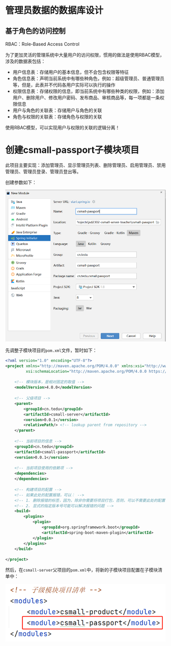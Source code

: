 # 管理员数据的数据库设计

## 基于角色的访问控制

RBAC：Role-Based Access Control

为了更加灵活的管理系统中大量用户的访问权限，惯用的做法是使用RBAC模型，涉及的数据表包括：

- 用户信息表：存储用户的基本信息，但不会包含权限等特征
- 角色信息表：声明当前系统中有哪些种角色，例如：超级管理员、普通管理员等，但是，此表并不代码各用户实际可以执行的操作
- 权限信息表：存储权限的信息，即当前系统中有哪些种类的权限，例如：添加用户、删除用户、修改用户密码、发布商品、审核商品等，每一项都是一条权限信息
- 用户与角色的关联表：存储用户与角色的关联
- 角色与权限的关联表：存储角色与权限的关联

使用RBAC模型，可以实现用户与权限的关联的逻辑分离！

# 创建csmall-passport子模块项目

此项目主要实现：添加管理员、显示管理员列表、删除管理员、启用管理员、禁用管理员、管理员登录、管理员登出等。

创建参数如下：

![image-20230518151947683](assets/image-20230518151947683.png)

先调整子模块项目的`pom.xml`文件，暂时如下：

```xml
<?xml version="1.0" encoding="UTF-8"?>
<project xmlns="http://maven.apache.org/POM/4.0.0" xmlns:xsi="http://www.w3.org/2001/XMLSchema-instance"
         xsi:schemaLocation="http://maven.apache.org/POM/4.0.0 https://maven.apache.org/xsd/maven-4.0.0.xsd">

    <!-- 模块版本，是相对固定的取值 -->
    <modelVersion>4.0.0</modelVersion>

    <!-- 父级项目 -->
    <parent>
        <groupId>cn.tedu</groupId>
        <artifactId>csmall-server</artifactId>
        <version>0.0.1</version>
        <relativePath/> <!-- lookup parent from repository -->
    </parent>

    <!-- 当前项目的信息 -->
    <groupId>cn.tedu</groupId>
    <artifactId>csmall-passport</artifactId>
    <version>0.0.1</version>

    <!-- 当前项目使用的依赖项 -->
    <dependencies>
    </dependencies>

    <!-- 构建项目的配置 -->
    <!-- 如果此处的配置报错，可以： -->
    <!-- 1. 删除报错的标签，因为，除非你需要将项目打包，否则，可以不需要此处的配置 -->
    <!-- 2. 显式的指定版本号可能可以解决报错的问题 -->
    <build>
        <plugins>
            <plugin>
                <groupId>org.springframework.boot</groupId>
                <artifactId>spring-boot-maven-plugin</artifactId>
            </plugin>
        </plugins>
    </build>

</project>
```

然后，在`csmall-server`父项目的`pom.xml`中，将新的子模块项目配置在子模块清单中：

![image-20230518152352612](assets/image-20230518152352612.png)











